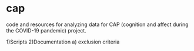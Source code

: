 # cap
code and resources for analyzing data for CAP (cognition and affect during the COVID-19 pandemic) project.

1)Scripts
2)Documentation
	a) exclusion criteria

